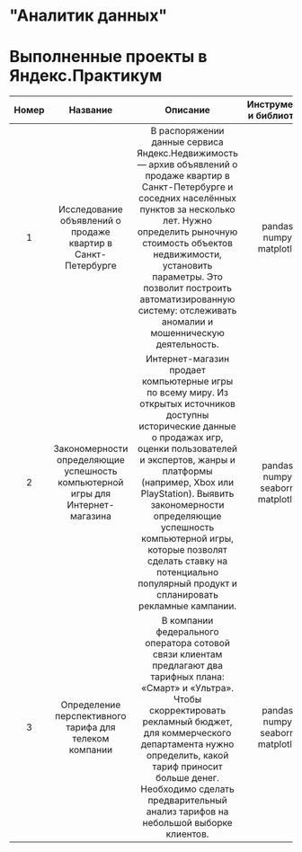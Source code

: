# "Аналитик данных"
# Выполненные проекты в Яндекс.Практикум

| Номер | Название | Описание | Инструменты и библиотеки |
| :---------------------------: | :---------------------------: | :---------------------------:|:---------------------------:|
| 1 | Исследование объявлений о продаже квартир в Санкт-Петербурге | В распоряжении данные сервиса Яндекс.Недвижимость — архив объявлений о продаже квартир в Санкт-Петербурге и соседних населённых пунктов за несколько лет. Нужно определить рыночную стоимость объектов недвижимости, установить параметры. Это позволит построить автоматизированную систему: отслеживать аномалии и мошенническую деятельность. | pandas, numpy, matplotlib |
| 2 | Закономерности определяющие успешность компьютерной игры для Интернет-магазина | Интернет-магазин продает компьютерные игры по всему миру. Из открытых источников доступны исторические данные о продажах игр, оценки пользователей и экспертов, жанры и платформы (например, Xbox или PlayStation). Выявить закономерности определяющие успешность компьютерной игры, которые позволят сделать ставку на потенциально популярный продукт и спланировать рекламные кампании. | pandas, numpy, seaborn, matplotlib | 
| 3 | Определение перспективного тарифа для телеком компании | В компании федерального оператора сотовой связи клиентам предлагают два тарифных плана: «Смарт» и «Ультра». Чтобы скорректировать рекламный бюджет, для коммерческого департамента нужно определить, какой тариф приносит больше денег. Необходимо сделать предварительный анализ тарифов на небольшой выборке клиентов. | pandas, numpy, seaborn, matplotlib |
